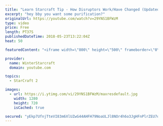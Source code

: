 ```yaml
---
title: "Learn Starcraft Tip - How Disruptors Work/Have Changed (Updated Patch 4.0 2018)"
excerpt: "hey bby you want some purification?"
originalUrl: https://youtube.com/watch?v=29YNS1BFWzM
type: video
price: Free
length: PT37S
publishedDateTime: 2018-05-23T13:22:04Z
heat: 50

featuredContent: "<iframe width=\"800\" height=\"500\" frameborder=\"0\" src=\"https://www.youtube.com/embed/29YNS1BFWzM\" allow=\"accelerometer; autoplay; encrypted-media; gyroscope; picture-in-picture\" allowfullscreen></iframe>"

provider:
  name: WinterStarcraft
  domain: youtube.com

topics:
  - StarCraft 2

images:
  - url: https://i.ytimg.com/vi/29YNS1BFWzM/maxresdefault.jpg
    width: 1280
    height: 720
    isCached: true

secured: "yEkp7UfnjTteVI83m6XlUZwG44AHFH79NoaULJl8NOr4h6o3JgHFnPlrZEU7qOi5TJSrWEGPf00Y+rUtplCG/ijUvZSWVTAJNH2rvP77+bES3MMON7KZ7YUUt8577Vl0n0sye3Ww3c9Pjz6XoislwW+NkwYSHdYwVyI02Uj0p6e6VGh3oy9xyygrDuoT+t1Z6kOKm5P8VNEZ2P36q4MCTGH1ks5lAfJapLprpBB+eg8zeHbKC4+/nspma6akDIFEOTV0z2AJamxF8O9c8p+4Rij6Mrl6PLp41BVFy8L9pq67JYs70P7s5J2DYKO0U1zytyHKyr5h9APSQGdljyhuG7Ei6DuUH8aTgKn0hiNPbErUYc3cSD0tannH3iStVRU4xC4z3q5kS79sEmKXwDuDEQBCIveALI6EtQHdk39Pzs4=;bgZNgoieCXndIo0PXOdq8A=="
---
```



